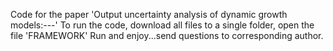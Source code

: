 Code for the paper 'Output uncertainty analysis of dynamic growth models:---'
To run the code, download all files to a single folder, open the file 'FRAMEWORK'
Run and enjoy...send questions to corresponding author.